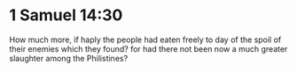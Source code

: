 # 1 Samuel 14:30

How much more, if haply the people had eaten freely to day of the spoil of their enemies which they found? for had there not been now a much greater slaughter among the Philistines?